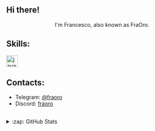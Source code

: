 ## **Hi there!**

<div align="center">I'm Francesco, also known as FraOro.</div>

## Skills:
<a href="https://dev.java"><img src="https://cdn.jsdelivr.net/gh/devicons/devicon/icons/java/java-original.svg" height="30" alt="java logo" /></a>

## Contacts:
<ul>  
  <li>Telegram: <a href="https://t.me/fraoro20">@fraoro</a></li>
  <li>Discord: <a href="https://discord.com/users/688424023876436141">fraoro</a></li>
</ul>

##
<details>
  <summary>:zap: GitHub Stats</summary>

  <br/>
  
  ![Stats](https://github-readme-stats.vercel.app/api?username=FraOro&theme=github_dark&show_icons=true)
  ![GitHub Streak](http://github-readme-streak-stats.herokuapp.com?user=FraOro&theme=github-dark-blue)
  
</details>

